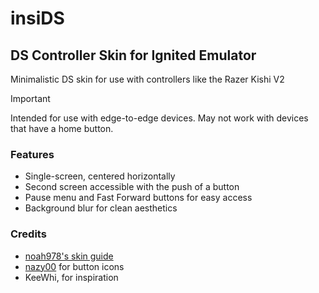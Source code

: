 # insiDS

## DS Controller Skin for Ignited Emulator

Minimalistic DS skin for use with controllers like the Razer Kishi V2

> [!IMPORTANT]
> Intended for use with edge-to-edge devices. May not work with devices that have a home button.

### Features

- Single-screen, centered horizontally
- Second screen accessible with the push of a button
- Pause menu and Fast Forward buttons for easy access
- Background blur for clean aesthetics

### Credits

- [noah978's skin guide](<https://noah978.gitbook.io/delta-docs/skins>)
- [nazy00](<https://github.com/nazy00>) for button icons
- KeeWhi, for inspiration
